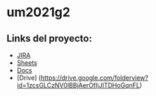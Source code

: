 # um2021g2

## Links del proyecto:

* [JIRA](<https://um2021g2.atlassian.net/secure/BrowseProjects.jspa>)
* [Sheets](<https://docs.google.com/spreadsheets/d/1-GfJsRz9XELRYPsEbNWAd6TZsfLCGKKLbG1M5noAbeI/edit?usp=sharing>)
* [Docs](<https://docs.google.com/document/d/1eMNLSEdRiAkOHX55EMLSpmxO4tISvHxPHe7XFF89mKU/edit?usp=sharing>)
* [Drive] (<https://drive.google.com/folderview?id=1zcsGLCzNV0lBBjAerOfIjJITDHoGqnFL>)
